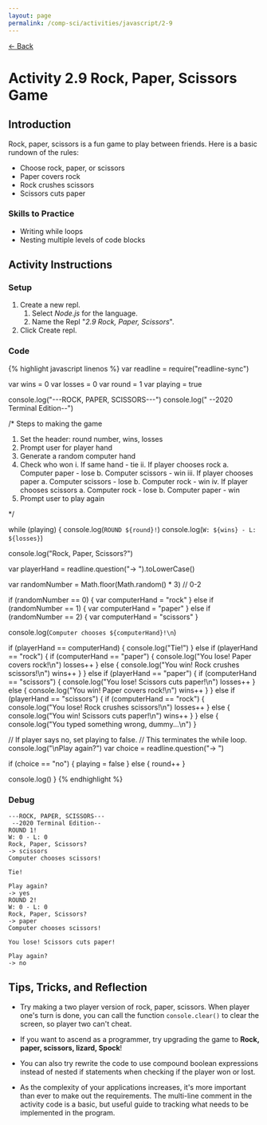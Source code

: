 ```yaml
---
layout: page
permalink: /comp-sci/activities/javascript/2-9
---
```


[← Back](./)

# Activity 2.9 Rock, Paper, Scissors Game

## Introduction

Rock, paper, scissors is a fun game to play between friends. Here is a basic rundown of the rules:

- Choose rock, paper, or scissors
- Paper covers rock
- Rock crushes scissors
- Scissors cuts paper


### Skills to Practice

- Writing while loops
- Nesting multiple levels of code blocks

## Activity Instructions

### Setup

1. Create a new repl.
    1. Select *Node.js* for the language.
    2. Name the Repl "*2.9 Rock, Paper, Scissors*".
2. Click Create repl.

### Code

{% highlight javascript linenos %}
var readline = require("readline-sync")

var wins = 0
var losses = 0
var round = 1
var playing = true

console.log("---ROCK, PAPER, SCISSORS---")
console.log(" --2020 Terminal Edition--")

/* Steps to making the game

1. Set the header: round number, wins, losses
2. Prompt user for player hand
3. Generate a random computer hand
4. Check who won
    i. If same hand - tie
   ii. If player chooses rock
      a. Computer paper - lose
      b. Computer scissors - win
  iii. If player chooses paper
      a. Computer scissors - lose
      b. Computer rock - win
   iv. If player chooses scissors
      a. Computer rock - lose
      b. Computer paper - win
5. Prompt user to play again

*/

while (playing) {
  console.log(`ROUND ${round}!`)
  console.log(`W: ${wins} - L: ${losses}`)

  console.log("Rock, Paper, Scissors?")
  
  var playerHand = readline.question("-> ").toLowerCase()

  var randomNumber = Math.floor(Math.random() * 3) // 0-2

  if (randomNumber == 0) {
    var computerHand = "rock"
  }
  else if (randomNumber == 1) {
    var computerHand = "paper"
  }
  else if (randomNumber == 2) {
    var computerHand = "scissors"
  }

  console.log(`Computer chooses ${computerHand}!\n`)

  if (playerHand == computerHand) {
    console.log("Tie!")
  }
  else if (playerHand == "rock") {
    if (computerHand == "paper") {
      console.log("You lose! Paper covers rock!\n")
      losses++
    }
    else {
      console.log("You win! Rock crushes scissors!\n")
      wins++
    }
  }
  else if (playerHand == "paper") {
    if (computerHand == "scissors") {
      console.log("You lose! Scissors cuts paper!\n")
      losses++
    }
    else {
      console.log("You win! Paper covers rock!\n")
      wins++
    }
  }
  else if (playerHand == "scissors") {
    if (computerHand == "rock") {
      console.log("You lose! Rock crushes scissors!\n")
      losses++
    }
    else {
      console.log("You win! Scissors cuts paper!\n")
      wins++
    }
  }
  else {
    console.log("You typed something wrong, dummy...\n")
  }


  // If player says no, set playing to false.
  // This terminates the while loop.
  console.log("\nPlay again?")
  var choice = readline.question("-> ")

  if (choice == "no") {
    playing = false
  }
  else {
    round++
  }

  console.log()
}
{% endhighlight %}

### Debug

```
---ROCK, PAPER, SCISSORS---
 --2020 Terminal Edition--
ROUND 1!
W: 0 - L: 0
Rock, Paper, Scissors?
-> scissors
Computer chooses scissors!

Tie!

Play again?
-> yes
ROUND 2!
W: 0 - L: 0
Rock, Paper, Scissors?
-> paper
Computer chooses scissors!

You lose! Scissors cuts paper!

Play again?
-> no
```

## Tips, Tricks, and Reflection

- Try making a two player version of rock, paper, scissors. When player one's turn is done, you can call the function `console.clear()` to clear the screen, so player two can't cheat.

- If you want to ascend as a programmer, try upgrading the game to **Rock, paper, scissors, lizard, Spock**!

- You can also try rewrite the code to use compound boolean expressions instead of nested if statements when checking if the player won or lost.

- As the complexity of your applications increases, it's more important than ever to make out the requirements. The multi-line comment in the activity code is a basic, but useful guide to tracking what needs to be implemented in the program.